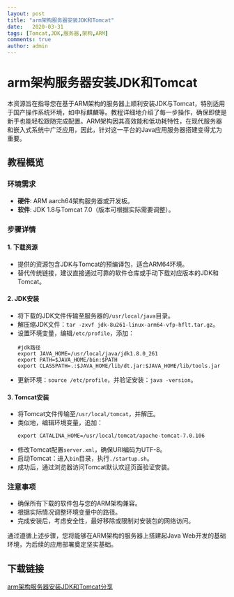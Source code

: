 ```yaml
---
layout: post
title: "arm架构服务器安装JDK和Tomcat"
date:   2020-03-31
tags: [Tomcat,JDK,服务器,架构,ARM]
comments: true
author: admin
---
```

# arm架构服务器安装JDK和Tomcat

本资源旨在指导您在基于ARM架构的服务器上顺利安装JDK与Tomcat，特别适用于国产操作系统环境，如中标麒麟等。教程详细地介绍了每一步操作，确保即使是新手也能轻松跟随完成配置。ARM架构因其高效能和低功耗特性，在现代服务器和嵌入式系统中广泛应用，因此，针对这一平台的Java应用服务器搭建变得尤为重要。

## 教程概览

### 环境需求
- **硬件**: ARM aarch64架构服务器或开发板。
- **软件**: JDK 1.8与Tomcat 7.0（版本可根据实际需要调整）。

### 步骤详情

#### 1. **下载资源**
- 提供的资源包含JDK与Tomcat的预编译包，适合ARM64环境。
- 替代传统链接，建议直接通过可靠的软件仓库或手动下载对应版本的JDK和Tomcat。

#### 2. **JDK安装**
- 将下载的JDK文件传输至服务器的`/usr/local/java`目录。
- 解压缩JDK文件：`tar -zxvf jdk-8u261-linux-arm64-vfp-hflt.tar.gz`。
- 设置环境变量，编辑`/etc/profile`，添加：
    ```
    #jdk路径
    export JAVA_HOME=/usr/local/java/jdk1.8.0_261
    export PATH=$JAVA_HOME/bin:$PATH
    export CLASSPATH=.:$JAVA_HOME/lib/dt.jar:$JAVA_HOME/lib/tools.jar
    ```
- 更新环境：`source /etc/profile`，并验证安装：`java -version`。

#### 3. **Tomcat安装**
- 将Tomcat文件传输至`/usr/local/tomcat`，并解压。
- 类似地，编辑环境变量，追加：
    ```
    export CATALINA_HOME=/usr/local/tomcat/apache-tomcat-7.0.106
    ```
- 修改Tomcat配置`server.xml`，确保URI编码为UTF-8。
- 启动Tomcat：进入`bin`目录，执行`./startup.sh`。
- 成功后，通过浏览器访问Tomcat默认欢迎页面验证安装。

### 注意事项
- 确保所有下载的软件包与您的ARM架构兼容。
- 根据实际情况调整环境变量中的路径。
- 完成安装后，考虑安全性，最好移除或限制对安装包的网络访问。

通过遵循上述步骤，您将能够在ARM架构的服务器上搭建起Java Web开发的基础环境，为后续的应用部署奠定坚实基础。

## 下载链接

[arm架构服务器安装JDK和Tomcat分享](https://pan.quark.cn/s/6f981160cac6)